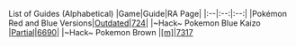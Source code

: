 List of Guides (Alphabetical) 
|Game|Guide|RA Page|
|:--|:--:|:--:|
|Pokémon Red and Blue Versions|[Outdated](Pokemon%3A-Red-and-Blue-Versions-(Game-Boy))|[724](https://retroachievements.org/game/724)|
|\~Hack\~ Pokemon Blue Kaizo |[Partial](Pokemon-Blue-Kaizo-(Hack)-(Game-Boy))|[6690](https://retroachievements.org/game/6690)|
|\~Hack\~ Pokemon Brown |[[m]](Pokemon-Brown-(Hack)-(Game-Boy))|[7317](https://retroachievements.org/game/7317)